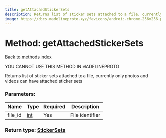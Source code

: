 ```yaml
---
title: getAttachedStickerSets
description: Returns list of sticker sets attached to a file, currently only photos and videos can have attached sticker sets
image: https://docs.madelineproto.xyz/favicons/android-chrome-256x256.png
---
```

# Method: getAttachedStickerSets  
[Back to methods index](index.md)


YOU CANNOT USE THIS METHOD IN MADELINEPROTO


Returns list of sticker sets attached to a file, currently only photos and videos can have attached sticker sets

### Parameters:

| Name     |    Type       | Required | Description |
|----------|---------------|----------|-------------|
|file\_id|[int](../types/int.md) | Yes|File identifier|


### Return type: [StickerSets](../types/StickerSets.md)

